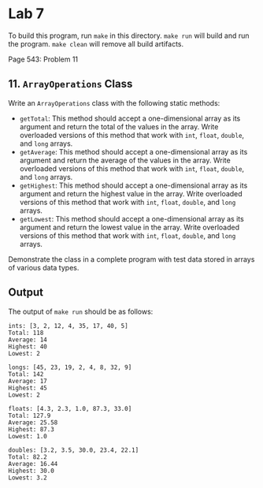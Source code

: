 # Lab 7

To build this program, run `make` in this directory. `make run` will build and
run the program. `make clean` will remove all build artifacts.

Page 543: Problem 11

## 11. `ArrayOperations` Class

Write an `ArrayOperations` class with the following static methods:

 * `getTotal`: This method should accept a one-dimensional array as its
   argument and return the total of the values in the array. Write overloaded
   versions of this method that work with `int`, `float`, `double`, and `long`
   arrays.
 * `getAverage`: This method should accept a one-dimensional array as its
   argument and return the average of the values in the array. Write overloaded
   versions of this method that work with `int`, `float`, `double`, and `long`
   arrays.
 * `getHighest`: This method should accept a one-dimensional array as its
   argument and return the highest value in the array. Write overloaded
   versions of this method that work with `int`, `float`, `double`, and `long`
   arrays.
 * `getLowest`: This method should accept a one-dimensional array as its
   argument and return the lowest value in the array. Write overloaded versions
   of this method that work with `int`, `float`, `double`, and `long` arrays.

Demonstrate the class in a complete program with test data stored in arrays of
various data types.

## Output

The output of `make run` should be as follows:

    ints: [3, 2, 12, 4, 35, 17, 40, 5]
    Total: 118
    Average: 14
    Highest: 40
    Lowest: 2

    longs: [45, 23, 19, 2, 4, 8, 32, 9]
    Total: 142
    Average: 17
    Highest: 45
    Lowest: 2

    floats: [4.3, 2.3, 1.0, 87.3, 33.0]
    Total: 127.9
    Average: 25.58
    Highest: 87.3
    Lowest: 1.0

    doubles: [3.2, 3.5, 30.0, 23.4, 22.1]
    Total: 82.2
    Average: 16.44
    Highest: 30.0
    Lowest: 3.2
